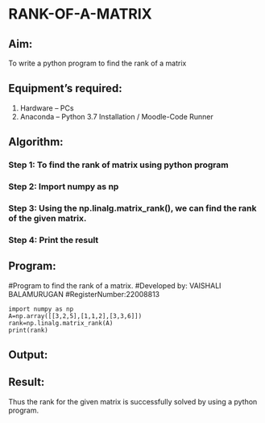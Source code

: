 # RANK-OF-A-MATRIX
## Aim:
To write a python program to find the rank of a matrix
## Equipment’s required:
1. 	Hardware – PCs
2. 	Anaconda – Python 3.7 Installation / Moodle-Code Runner
## Algorithm:
### Step 1: To find the rank of matrix using python program
### Step 2: Import numpy as np
### Step 3: Using the np.linalg.matrix_rank(), we can find the rank of the given matrix.
### Step 4: Print the result
## Program:

#Program to find the rank of a matrix.
#Developed by: VAISHALI BALAMURUGAN
#RegisterNumber:22008813
```
import numpy as np
A=np.array([[3,2,5],[1,1,2],[3,3,6]])
rank=np.linalg.matrix_rank(A)
print(rank)
```
## Output:

## Result:
Thus the rank for the given matrix is successfully solved by  using a python program.

